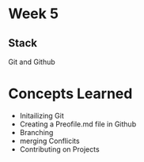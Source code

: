 # Week 5

## Stack

<p>Git and Github</p>


# Concepts Learned

* Initailizing Git
* Creating a Preofile.md file in Github
* Branching
* merging Conflicits
* Contributing on Projects
